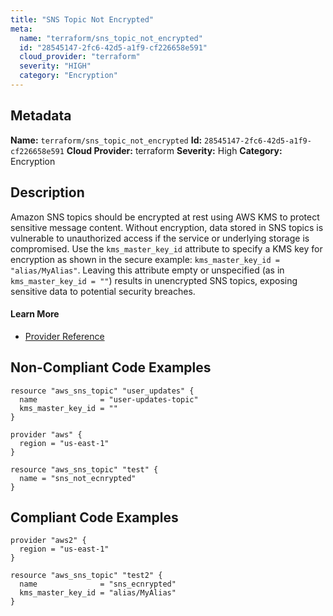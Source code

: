 ```yaml
---
title: "SNS Topic Not Encrypted"
meta:
  name: "terraform/sns_topic_not_encrypted"
  id: "28545147-2fc6-42d5-a1f9-cf226658e591"
  cloud_provider: "terraform"
  severity: "HIGH"
  category: "Encryption"
---
```

## Metadata
**Name:** `terraform/sns_topic_not_encrypted`
**Id:** `28545147-2fc6-42d5-a1f9-cf226658e591`
**Cloud Provider:** terraform
**Severity:** High
**Category:** Encryption
## Description
Amazon SNS topics should be encrypted at rest using AWS KMS to protect sensitive message content. Without encryption, data stored in SNS topics is vulnerable to unauthorized access if the service or underlying storage is compromised. Use the `kms_master_key_id` attribute to specify a KMS key for encryption as shown in the secure example: `kms_master_key_id = "alias/MyAlias"`. Leaving this attribute empty or unspecified (as in `kms_master_key_id = ""`) results in unencrypted SNS topics, exposing sensitive data to potential security breaches.

#### Learn More

 - [Provider Reference](https://registry.terraform.io/providers/hashicorp/aws/latest/docs/resources/sns_topic#kms_master_key_id)

## Non-Compliant Code Examples
```aws
resource "aws_sns_topic" "user_updates" {
  name              = "user-updates-topic"
  kms_master_key_id = ""
}

```

```aws
provider "aws" {
  region = "us-east-1"
}

resource "aws_sns_topic" "test" {
  name = "sns_not_ecnrypted"
}

```

## Compliant Code Examples
```aws
provider "aws2" {
  region = "us-east-1"
}

resource "aws_sns_topic" "test2" {
  name              = "sns_ecnrypted"
  kms_master_key_id = "alias/MyAlias"
}

```